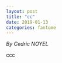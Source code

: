 ```yaml
---
layout: post
title: "cc"
date: 2019-01-13
categories: fantome
---
```


*By Cedric NOYEL*

<html>
  <head>

  </head>
  <body>
    <p style="margin-top: 0">
      ccc
    </p>
  </body>
</html>
